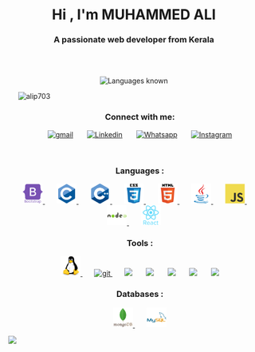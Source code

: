<h1 align="center">Hi , I'm MUHAMMED ALI
</h1>
<h3 align="center">A passionate web developer from Kerala</h3>

<br>
<br>
<p align="center"> <img alt="Languages known"
        src="https://github-readme-streak-stats.herokuapp.com?user=alip703&show_icons=true&theme=react&hide_border=true&bg_color=0D1117&date_format=M%20j%5B%2C%20Y%5D" />
</p>
<p align="left"> &#8287;&#8287;&#8287;&#8287;&#8287;<img
        src="https://komarev.com/ghpvc/?username=alip703&label=Profile%20views&color=0e75b6&style=flat" alt="alip703" />
</p>


<h3 align="center">&#8287;&#8287;&#8287;&#8287;&#8287;Connect with me:</h3>

<p align="center">
    &#8287;&#8287;&#8287;&#8287;&#8287;
    <a target="_blank" href="mailto:muhammedalip703@gmail.com"><img width="32px" alt="gmail" title="gmail"
            src="https://upload.wikimedia.org/wikipedia/commons/7/7e/Gmail_icon_%282020%29.svg"></a>
    &#8287;&#8287;&#8287;&#8287;&#8287;
    <a target="_blank" href="https://linkedin.com/in/muhammed-ali-997245237"><img width="32px" alt="Linkedin"
            title="Linkedin" src="https://cdn-icons-png.flaticon.com/512/145/145807.png"></a>
    &#8287;&#8287;&#8287;&#8287;&#8287;
    <a target="_blank" href="https://wa.me/+917510642603"><img width="32px" alt="Whatsapp" title="Whatsapp"
            src="https://cdn-icons-png.flaticon.com/512/220/220236.png" /></a>
    &#8287;&#8287;&#8287;&#8287;&#8287;
    <a target="_blank" href="https://www.instagram.com/muhammed_ali7o3/"><img width="32px" alt="Instagram"
            title="Instagram" src="https://cdn-icons-png.flaticon.com/512/174/174855.png" /></a>
</p>
<br>
<h3 align="center">&#8287;&#8287;&#8287;&#8287;&#8287;Languages :</h3>
<p align="center">
    &#8287;&#8287;&#8287;&#8287;&#8287;
    <a href="https://getbootstrap.com" target="_blank" rel="noreferrer">
        <img src="https://raw.githubusercontent.com/devicons/devicon/master/icons/bootstrap/bootstrap-plain-wordmark.svg"
            alt="bootstrap" width="40" height="40" />
    </a>
    &#8287;&#8287;&#8287;&#8287;&#8287;
    <a href="https://www.cprogramming.com/" target="_blank" rel="noreferrer">
        <img src="https://raw.githubusercontent.com/devicons/devicon/master/icons/c/c-original.svg" alt="c" width="40"
            height="40" />
    </a>
    &#8287;&#8287;&#8287;&#8287;&#8287;
    <a href="https://www.w3schools.com/cpp/" target="_blank" rel="noreferrer">
        <img src="https://raw.githubusercontent.com/devicons/devicon/master/icons/cplusplus/cplusplus-original.svg"
            alt="cplusplus" width="40" height="40" />
    </a>
    &#8287;&#8287;&#8287;&#8287;&#8287;
    <a href="https://www.w3schools.com/css/" target="_blank" rel="noreferrer">
        <img src="https://raw.githubusercontent.com/devicons/devicon/master/icons/css3/css3-original-wordmark.svg"
            alt="css3" width="40" height="40" />
    </a>
    &#8287;&#8287;&#8287;&#8287;&#8287;
    <a href="https://www.w3.org/html/" target="_blank" rel="noreferrer">
        <img src="https://raw.githubusercontent.com/devicons/devicon/master/icons/html5/html5-original-wordmark.svg"
            alt="html5" width="40" height="40" />
    </a>
    &#8287;&#8287;&#8287;&#8287;&#8287;
    <a href="https://www.java.com" target="_blank" rel="noreferrer">
        <img src="https://raw.githubusercontent.com/devicons/devicon/master/icons/java/java-original.svg" alt="java"
            width="40" height="40" />
    </a>
    &#8287;&#8287;&#8287;&#8287;&#8287;
    <a href="https://developer.mozilla.org/en-US/docs/Web/JavaScript" target="_blank" rel="noreferrer">
        <img src="https://raw.githubusercontent.com/devicons/devicon/master/icons/javascript/javascript-original.svg"
            alt="javascript" width="40" height="40" />
    </a>
    &#8287;&#8287;&#8287;&#8287;&#8287;
    <a href="https://nodejs.org" target="_blank" rel="noreferrer">
        <img src="https://raw.githubusercontent.com/devicons/devicon/master/icons/nodejs/nodejs-original-wordmark.svg"
            alt="nodejs" width="40" height="40" />
    </a>
    &#8287;&#8287;&#8287;&#8287;&#8287;
    <a href="https://reactjs.org/" target="_blank" rel="noreferrer">
        <img src="https://raw.githubusercontent.com/devicons/devicon/master/icons/react/react-original-wordmark.svg"
            alt="react" width="40" height="40" />
    </a>
</p>
<h3 align="center">&#8287;&#8287;&#8287;&#8287;&#8287;Tools :</h3>
<p align="center">
    &#8287;&#8287;&#8287;&#8287;&#8287;
    <a href="https://www.linux.org/" target="_blank" rel="noreferrer">
        <img src="https://raw.githubusercontent.com/devicons/devicon/master/icons/linux/linux-original.svg" alt="linux"
            width="40" height="40" />
    </a>
    &#8287;&#8287;&#8287;&#8287;&#8287;
    <a href="https://git-scm.com/" target="_blank" rel="noreferrer">
        <img src="https://www.vectorlogo.zone/logos/git-scm/git-scm-icon.svg" alt="git" width="40" height="40" />
    </a>
    &#8287;&#8287;&#8287;&#8287;&#8287;
    <img src="https://img.icons8.com/color/48/000000/figma.png" />
    &#8287;&#8287;&#8287;&#8287;&#8287;
    <img src="https://img.icons8.com/fluency/50/000000/visual-studio-code-2019.png" />
    &#8287;&#8287;&#8287;&#8287;&#8287;
  <!-- &nbsp;<img src="https://img.icons8.com/color/48/000000/nginx.png"/> -->
    <!-- <img src="https://img.icons8.com/color/48/000000/git.png" />
    &#8287;&#8287;&#8287;&#8287;&#8287; -->
    <img src="https://img.icons8.com/color/48/000000/android-studio--v2.png" />
    &#8287;&#8287;&#8287;&#8287;&#8287;
  <!-- <img src="https://img.icons8.com/color/48/000000/intellij-idea.png"/>&nbsp; -->
      <img src="https://img.icons8.com/color/48/000000/console.png" />
      &#8287;&#8287;&#8287;&#8287;&#8287;
      <img src="https://img.icons8.com/color/48/000000/github--v1.png" />
</p>
<h3 align="center">&#8287;&#8287;&#8287;&#8287;&#8287;Databases :</h3>
<p align="center">
    &#8287;&#8287;&#8287;&#8287;&#8287;
    <a href="https://www.mongodb.com/" target="_blank" rel="noreferrer">
        <img src="https://raw.githubusercontent.com/devicons/devicon/master/icons/mongodb/mongodb-original-wordmark.svg"
            alt="mongodb" width="40" height="40" />
    </a>
    &#8287;&#8287;&#8287;&#8287;&#8287;
    <a href="https://www.mysql.com/" target="_blank" rel="noreferrer">
        <img src="https://raw.githubusercontent.com/devicons/devicon/master/icons/mysql/mysql-original-wordmark.svg"
            alt="mysql" width="40" height="40" />
    </a>
</p>
<p>
  <img src="https://activity-graph.herokuapp.com/graph?username=ALIP703&theme=react-dark">
</p>
